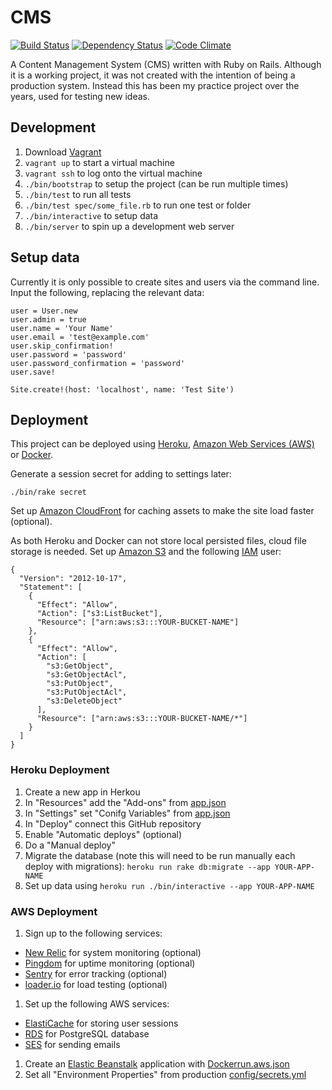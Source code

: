 # CMS

[![Build Status](https://travis-ci.org/obduk/cms.png?branch=master)](https://travis-ci.org/obduk/cms)
[![Dependency Status](https://gemnasium.com/obduk/cms.png)](https://gemnasium.com/obduk/cms)
[![Code Climate](https://codeclimate.com/github/obduk/cms.png)](https://codeclimate.com/github/obduk/cms)

A Content Management System (CMS) written with Ruby on Rails. Although it is a
working project, it was not created with the intention of being a production
system. Instead this has been my practice project over the years, used for
testing new ideas.

## Development

1. Download [Vagrant](https://www.vagrantup.com/)
1. `vagrant up` to start a virtual machine
1. `vagrant ssh` to log onto the virtual machine
1. `./bin/bootstrap` to setup the project (can be run multiple times)
1. `./bin/test` to run all tests
1. `./bin/test spec/some_file.rb` to run one test or folder
1. `./bin/interactive` to setup data
1. `./bin/server` to spin up a development web server

## Setup data

Currently it is only possible to create sites and users via the command line.
Input the following, replacing the relevant data:

    user = User.new
    user.admin = true
    user.name = 'Your Name'
    user.email = 'test@example.com'
    user.skip_confirmation!
    user.password = 'password'
    user.password_confirmation = 'password'
    user.save!

    Site.create!(host: 'localhost', name: 'Test Site')

## Deployment

This project can be deployed using [Heroku](https://www.heroku.com/),
[Amazon Web Services (AWS)](https://aws.amazon.com/) or
[Docker](https://www.docker.com/).

Generate a session secret for adding to settings later:

    ./bin/rake secret

Set up [Amazon CloudFront](https://aws.amazon.com/cloudfront/) for caching
assets to make the site load faster (optional).

As both Heroku and Docker can not store local persisted files, cloud file
storage is needed. Set up [Amazon S3](https://aws.amazon.com/s3/) and the
following [IAM](https://aws.amazon.com/iam/) user:

    {
      "Version": "2012-10-17",
      "Statement": [
        {
          "Effect": "Allow",
          "Action": ["s3:ListBucket"],
          "Resource": ["arn:aws:s3:::YOUR-BUCKET-NAME"]
        },
        {
          "Effect": "Allow",
          "Action": [
            "s3:GetObject",
            "s3:GetObjectAcl",
            "s3:PutObject",
            "s3:PutObjectAcl",
            "s3:DeleteObject"
          ],
          "Resource": ["arn:aws:s3:::YOUR-BUCKET-NAME/*"]
        }
      ]
    }

### Heroku Deployment

1. Create a new app in Herkou
1. In "Resources" add the "Add-ons" from [app.json](app.json)
1. In "Settings" set "Conifg Variables" from [app.json](app.json)
1. In "Deploy" connect this GitHub repository
1. Enable "Automatic deploys" (optional)
1. Do a "Manual deploy"
1. Migrate the database (note this will need to be run manually each deploy with migrations):
   `heroku run rake db:migrate --app YOUR-APP-NAME`
1. Set up data using `heroku run ./bin/interactive --app YOUR-APP-NAME`

### AWS Deployment

1. Sign up to the following services:
  * [New Relic](https://newrelic.com/) for system monitoring (optional)
  * [Pingdom](https://www.pingdom.com/) for uptime monitoring (optional)
  * [Sentry](https://www.getsentry.com/) for error tracking (optional)
  * [loader.io](https://loader.io/) for load testing (optional)
1. Set up the following AWS services:
  * [ElastiCache](https://aws.amazon.com/elasticache/) for storing user sessions
  * [RDS](https://aws.amazon.com/rds/) for PostgreSQL database
  * [SES](https://aws.amazon.com/ses/) for sending emails
1. Create an [Elastic Beanstalk](https://aws.amazon.com/elasticbeanstalk/) application with
   [Dockerrun.aws.json](Dockerrun.aws.json)
1. Set all "Environment Properties" from production [config/secrets.yml](config/secrets.yml)
